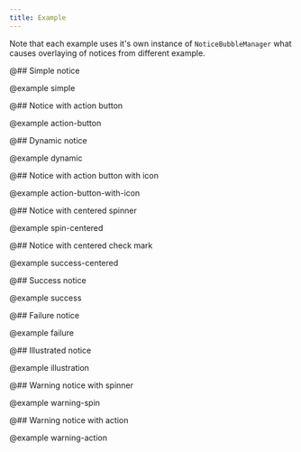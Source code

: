 ```yaml
---
title: Example
---
```


Note that each example uses it's own instance of `NoticeBubbleManager` what causes overlaying of notices from different example.

@## Simple notice

@example simple

@## Notice with action button

@example action-button

@## Dynamic notice

@example dynamic

@## Notice with action button with icon

@example action-button-with-icon

@## Notice with centered spinner

@example spin-centered

@## Notice with centered check mark

@example success-centered

@## Success notice

@example success

@## Failure notice

@example failure

@## Illustrated notice

@example illustration

@## Warning notice with spinner

@example warning-spin

@## Warning notice with action

@example warning-action
